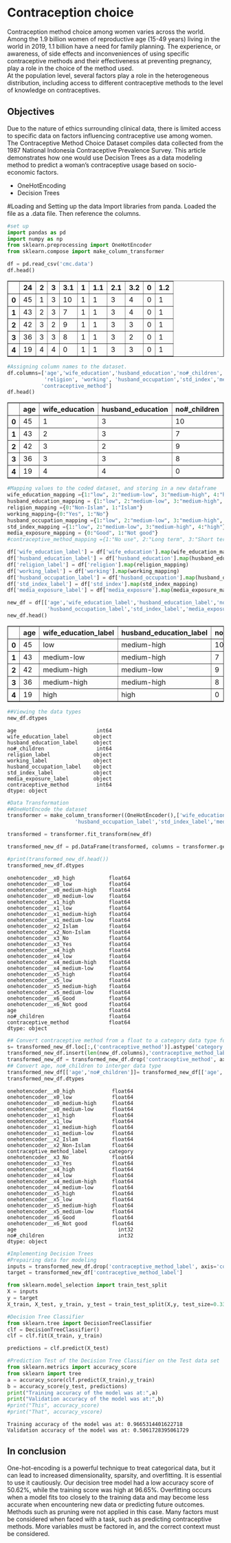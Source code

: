 # Contraception choice
Contraception method choice among women varies across the world. Among the 1.9 billion women of reproductive age (15-49 years) living in the world in 2019, 1.1 billion have a need for family planning. 
The experience, or awareness, of side effects and inconveniences of using specific contraceptive methods and their effectiveness at preventing pregnancy, play a role in the choice of the method used.  
At the population level, several factors play a role in the heterogeneous distribution, including access to different contraceptive methods to the level of knowledge on contraceptives.

## Objectives
Due to the nature of ethics surrounding clinical data, there is limited access to specific data on factors influencing contraceptive use among women. The Contraceptive Method Choice Dataset compiles data collected from the 1987 National Indonesia Contraceptive Prevalence Survey. 
This article demonstrates how one would use Decision Trees as a data modeling method to predict a woman’s contraceptive usage based on socio-economic factors.
- OneHotEncoding
- Decision Trees

#Loading and Setting up the data
Import libraries from panda. Loaded the file as a .data file. Then reference the columns.


```python
#set up
import pandas as pd
import numpy as np
from sklearn.preprocessing import OneHotEncoder
from sklearn.compose import make_column_transformer
```


```python
df = pd.read_csv('cmc.data')
df.head()
```




<div>
<style scoped>
    .dataframe tbody tr th:only-of-type {
        vertical-align: middle;
    }

    .dataframe tbody tr th {
        vertical-align: top;
    }

    .dataframe thead th {
        text-align: right;
    }
</style>
<table border="1" class="dataframe">
  <thead>
    <tr style="text-align: right;">
      <th></th>
      <th>24</th>
      <th>2</th>
      <th>3</th>
      <th>3.1</th>
      <th>1</th>
      <th>1.1</th>
      <th>2.1</th>
      <th>3.2</th>
      <th>0</th>
      <th>1.2</th>
    </tr>
  </thead>
  <tbody>
    <tr>
      <th>0</th>
      <td>45</td>
      <td>1</td>
      <td>3</td>
      <td>10</td>
      <td>1</td>
      <td>1</td>
      <td>3</td>
      <td>4</td>
      <td>0</td>
      <td>1</td>
    </tr>
    <tr>
      <th>1</th>
      <td>43</td>
      <td>2</td>
      <td>3</td>
      <td>7</td>
      <td>1</td>
      <td>1</td>
      <td>3</td>
      <td>4</td>
      <td>0</td>
      <td>1</td>
    </tr>
    <tr>
      <th>2</th>
      <td>42</td>
      <td>3</td>
      <td>2</td>
      <td>9</td>
      <td>1</td>
      <td>1</td>
      <td>3</td>
      <td>3</td>
      <td>0</td>
      <td>1</td>
    </tr>
    <tr>
      <th>3</th>
      <td>36</td>
      <td>3</td>
      <td>3</td>
      <td>8</td>
      <td>1</td>
      <td>1</td>
      <td>3</td>
      <td>2</td>
      <td>0</td>
      <td>1</td>
    </tr>
    <tr>
      <th>4</th>
      <td>19</td>
      <td>4</td>
      <td>4</td>
      <td>0</td>
      <td>1</td>
      <td>1</td>
      <td>3</td>
      <td>3</td>
      <td>0</td>
      <td>1</td>
    </tr>
  </tbody>
</table>
</div>




```python
#Assigning column names to the dataset. 
df.columns=['age','wife_education','husband_education','no#_children',
            'religion', 'working', 'husband_occupation','std_index','media_exposure',
           'contraceptive_method']
df.head()
```




<div>
<style scoped>
    .dataframe tbody tr th:only-of-type {
        vertical-align: middle;
    }

    .dataframe tbody tr th {
        vertical-align: top;
    }

    .dataframe thead th {
        text-align: right;
    }
</style>
<table border="1" class="dataframe">
  <thead>
    <tr style="text-align: right;">
      <th></th>
      <th>age</th>
      <th>wife_education</th>
      <th>husband_education</th>
      <th>no#_children</th>
      <th>religion</th>
      <th>working</th>
      <th>husband_occupation</th>
      <th>std_index</th>
      <th>media_exposure</th>
      <th>contraceptive_method</th>
    </tr>
  </thead>
  <tbody>
    <tr>
      <th>0</th>
      <td>45</td>
      <td>1</td>
      <td>3</td>
      <td>10</td>
      <td>1</td>
      <td>1</td>
      <td>3</td>
      <td>4</td>
      <td>0</td>
      <td>1</td>
    </tr>
    <tr>
      <th>1</th>
      <td>43</td>
      <td>2</td>
      <td>3</td>
      <td>7</td>
      <td>1</td>
      <td>1</td>
      <td>3</td>
      <td>4</td>
      <td>0</td>
      <td>1</td>
    </tr>
    <tr>
      <th>2</th>
      <td>42</td>
      <td>3</td>
      <td>2</td>
      <td>9</td>
      <td>1</td>
      <td>1</td>
      <td>3</td>
      <td>3</td>
      <td>0</td>
      <td>1</td>
    </tr>
    <tr>
      <th>3</th>
      <td>36</td>
      <td>3</td>
      <td>3</td>
      <td>8</td>
      <td>1</td>
      <td>1</td>
      <td>3</td>
      <td>2</td>
      <td>0</td>
      <td>1</td>
    </tr>
    <tr>
      <th>4</th>
      <td>19</td>
      <td>4</td>
      <td>4</td>
      <td>0</td>
      <td>1</td>
      <td>1</td>
      <td>3</td>
      <td>3</td>
      <td>0</td>
      <td>1</td>
    </tr>
  </tbody>
</table>
</div>




```python
#Mapping values to the coded dataset, and storing in a new dataframe
wife_education_mapping ={1:"low", 2:"medium-low", 3:"medium-high", 4:"high"}
husband_education_mapping = {1:"low", 2:"medium-low", 3:"medium-high", 4:"high"}
religion_mapping ={0:"Non-Islam", 1:"Islam"}
working_mapping={0:"Yes", 1:"No"}
husband_occupation_mapping ={1:"low", 2:"medium-low", 3:"medium-high", 4:"high"}
std_index_mapping ={1:"low", 2:"medium-low", 3:"medium-high", 4:"high"}
media_exposure_mapping = {0:"Good", 1:"Not good"}
#contraceptive_method_mapping ={1:"No use", 2:"Long term", 3:"Short term"}

df['wife_education_label'] = df['wife_education'].map(wife_education_mapping)
df['husband_education_label'] = df['husband_education'].map(husband_education_mapping)
df['religion_label'] = df['religion'].map(religion_mapping)
df['working_label'] = df['working'].map(working_mapping)
df['husband_occupation_label'] = df['husband_occupation'].map(husband_occupation_mapping)
df['std_index_label'] = df['std_index'].map(std_index_mapping)
df['media_exposure_label'] = df['media_exposure'].map(media_exposure_mapping)

new_df = df[['age','wife_education_label','husband_education_label','no#_children','religion_label','working_label',
             'husband_occupation_label','std_index_label','media_exposure_label','contraceptive_method']]
new_df.head()
```




<div>
<style scoped>
    .dataframe tbody tr th:only-of-type {
        vertical-align: middle;
    }

    .dataframe tbody tr th {
        vertical-align: top;
    }

    .dataframe thead th {
        text-align: right;
    }
</style>
<table border="1" class="dataframe">
  <thead>
    <tr style="text-align: right;">
      <th></th>
      <th>age</th>
      <th>wife_education_label</th>
      <th>husband_education_label</th>
      <th>no#_children</th>
      <th>religion_label</th>
      <th>working_label</th>
      <th>husband_occupation_label</th>
      <th>std_index_label</th>
      <th>media_exposure_label</th>
      <th>contraceptive_method</th>
    </tr>
  </thead>
  <tbody>
    <tr>
      <th>0</th>
      <td>45</td>
      <td>low</td>
      <td>medium-high</td>
      <td>10</td>
      <td>Islam</td>
      <td>No</td>
      <td>medium-high</td>
      <td>high</td>
      <td>Good</td>
      <td>1</td>
    </tr>
    <tr>
      <th>1</th>
      <td>43</td>
      <td>medium-low</td>
      <td>medium-high</td>
      <td>7</td>
      <td>Islam</td>
      <td>No</td>
      <td>medium-high</td>
      <td>high</td>
      <td>Good</td>
      <td>1</td>
    </tr>
    <tr>
      <th>2</th>
      <td>42</td>
      <td>medium-high</td>
      <td>medium-low</td>
      <td>9</td>
      <td>Islam</td>
      <td>No</td>
      <td>medium-high</td>
      <td>medium-high</td>
      <td>Good</td>
      <td>1</td>
    </tr>
    <tr>
      <th>3</th>
      <td>36</td>
      <td>medium-high</td>
      <td>medium-high</td>
      <td>8</td>
      <td>Islam</td>
      <td>No</td>
      <td>medium-high</td>
      <td>medium-low</td>
      <td>Good</td>
      <td>1</td>
    </tr>
    <tr>
      <th>4</th>
      <td>19</td>
      <td>high</td>
      <td>high</td>
      <td>0</td>
      <td>Islam</td>
      <td>No</td>
      <td>medium-high</td>
      <td>medium-high</td>
      <td>Good</td>
      <td>1</td>
    </tr>
  </tbody>
</table>
</div>




```python
##Viewing the data types
new_df.dtypes
```




    age                          int64
    wife_education_label        object
    husband_education_label     object
    no#_children                 int64
    religion_label              object
    working_label               object
    husband_occupation_label    object
    std_index_label             object
    media_exposure_label        object
    contraceptive_method         int64
    dtype: object




```python
#Data Transformation
##OneHotEncode the dataset
transformer = make_column_transformer((OneHotEncoder(),['wife_education_label','husband_education_label','religion_label','working_label',
                      'husband_occupation_label','std_index_label','media_exposure_label']), remainder = 'passthrough')

transformed = transformer.fit_transform(new_df)

transformed_new_df = pd.DataFrame(transformed, columns = transformer.get_feature_names())

#print(transformed_new_df.head())
transformed_new_df.dtypes
```




    onehotencoder__x0_high           float64
    onehotencoder__x0_low            float64
    onehotencoder__x0_medium-high    float64
    onehotencoder__x0_medium-low     float64
    onehotencoder__x1_high           float64
    onehotencoder__x1_low            float64
    onehotencoder__x1_medium-high    float64
    onehotencoder__x1_medium-low     float64
    onehotencoder__x2_Islam          float64
    onehotencoder__x2_Non-Islam      float64
    onehotencoder__x3_No             float64
    onehotencoder__x3_Yes            float64
    onehotencoder__x4_high           float64
    onehotencoder__x4_low            float64
    onehotencoder__x4_medium-high    float64
    onehotencoder__x4_medium-low     float64
    onehotencoder__x5_high           float64
    onehotencoder__x5_low            float64
    onehotencoder__x5_medium-high    float64
    onehotencoder__x5_medium-low     float64
    onehotencoder__x6_Good           float64
    onehotencoder__x6_Not good       float64
    age                              float64
    no#_children                     float64
    contraceptive_method             float64
    dtype: object




```python
## Convert contraceptive method from a float to a category data type for classification purpose
s= transformed_new_df.loc[:,('contraceptive_method')].astype('category')
transformed_new_df.insert(len(new_df.columns),'contraceptive_method_label',s.values)
transformed_new_df = transformed_new_df.drop('contraceptive_method', axis=1)
## Convert age, no#_children to interger data type
transformed_new_df[['age','no#_children']]= transformed_new_df[['age','no#_children']].astype('int')
transformed_new_df.dtypes
```




    onehotencoder__x0_high            float64
    onehotencoder__x0_low             float64
    onehotencoder__x0_medium-high     float64
    onehotencoder__x0_medium-low      float64
    onehotencoder__x1_high            float64
    onehotencoder__x1_low             float64
    onehotencoder__x1_medium-high     float64
    onehotencoder__x1_medium-low      float64
    onehotencoder__x2_Islam           float64
    onehotencoder__x2_Non-Islam       float64
    contraceptive_method_label       category
    onehotencoder__x3_No              float64
    onehotencoder__x3_Yes             float64
    onehotencoder__x4_high            float64
    onehotencoder__x4_low             float64
    onehotencoder__x4_medium-high     float64
    onehotencoder__x4_medium-low      float64
    onehotencoder__x5_high            float64
    onehotencoder__x5_low             float64
    onehotencoder__x5_medium-high     float64
    onehotencoder__x5_medium-low      float64
    onehotencoder__x6_Good            float64
    onehotencoder__x6_Not good        float64
    age                                 int32
    no#_children                        int32
    dtype: object




```python
#Implementing Decision Trees
#Prepairing data for modeling
inputs = transformed_new_df.drop('contraceptive_method_label', axis='columns')
target = transformed_new_df['contraceptive_method_label']

from sklearn.model_selection import train_test_split
X = inputs
y = target
X_train, X_test, y_train, y_test = train_test_split(X,y, test_size=0.33)

```


```python
#Decision Tree Classifier
from sklearn.tree import DecisionTreeClassifier
clf = DecisionTreeClassifier()
clf = clf.fit(X_train, y_train)
```


```python
predictions = clf.predict(X_test)

```


```python
#Prediction Test of the Decision Tree Classifier on the Test data set
from sklearn.metrics import accuracy_score
from sklearn import tree
a = accuracy_score(clf.predict(X_train),y_train)
b = accuracy_score(y_test, predictions)
print("Training accuracy of the model was at:",a)
print("Validation accuracy of the model was at:",b)
#print("This", accuracy_score)
#print("That", accuracy_vscore)
```

    Training accuracy of the model was at: 0.9665314401622718
    Validation accuracy of the model was at: 0.5061728395061729
    

## In conclusion
One-hot-encoding is a powerful technique to treat categorical data, but it can lead to increased dimensionality, sparsity, and overfitting. It is essential to use it cautiously. Our decision tree model had a low accuracy score of 50.62%, while the training score was high at 96.65%. Overfitting occurs when a model fits too closely to the training data and may become less accurate when encountering new data or predicting future outcomes. Methods such as pruning were not applied in this case. Many factors must be considered when faced with a task, such as predicting contraceptive methods. More variables must be factored in, and the correct context must be considered. 

